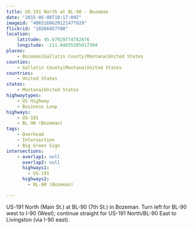 ```yaml
---
title: US-191 North at BL-90 - Bozeman
date: "2015-05-08T10:17:09Z"
imageid: "4065160629121477929"
flickrid: "18266457788"
location:
    latitude: 45.67929774782876
    longitude: -111.04655385017394
places:
    - Bozeman|Gallatin County|Montana|United States
counties:
    - Gallatin County|Montana|United States
countries:
    - United States
states:
    - Montana|United States
highwaytypes:
    - US Highway
    - Business Loop
highways:
    - US-191
    - BL-90 (Bozeman)
tags:
    - Overhead
    - Intersection
    - Big Green Sign
intersections:
    - overlap1: null
      overlap2: null
      highways1:
        - US-191
      highways2:
        - BL-90 (Bozeman)

---
```

US-191 North (Main St.) at BL-90 (7th St.) in Bozeman.  Turn left for BL-90 west to I-90 (West); continue straight for US-191 North/BL-90 East to Livingston (via I-90 east).